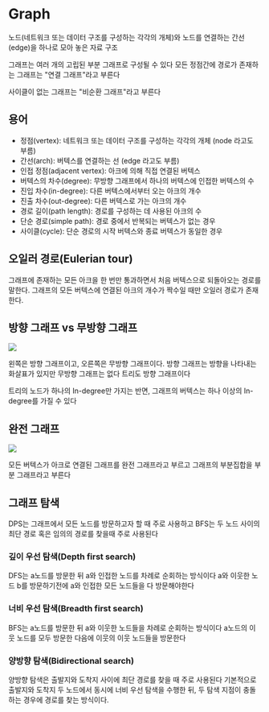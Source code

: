 # Graph

노드(네트워크 또는 데이터 구조를 구성하는 각각의 개체)와 노드를 연결하는 간선(edge)을 하나로 모아 놓은 자료 구조

그래프는 여러 개의 고립된 부분 그래프로 구성될 수 있다 모든 정점간에 경로가 존재하는 그래프는 "연결 그래프"라고 부른다

사이클이 없는 그래프는 "비순환 그래프"라고 부른다

## 용어

- 정점(vertex): 네트워크 또는 데이터 구조를 구성하는 각각의 개체 (node 라고도 부름)
- 간선(arch): 버텍스를 연결하는 선 (edge 라고도 부름)
- 인접 정점(adjacent vertex): 아크에 의해 직접 연결된 버텍스
- 버텍스의 차수(degree): 무방향 그래프에서 하나의 버텍스에 인접한 버텍스의 수
- 진입 차수(in-degree): 다른 버텍스에서부터 오는 아크의 개수
- 진출 차수(out-degree): 다른 버텍스로 가는 아크의 개수
- 경로 길이(path length): 경로를 구성하는 데 사용된 아크의 수
- 단순 경로(simple path): 경로 중에서 반복되는 버텍스가 없는 경우
- 사이클(cycle): 단순 경로의 시작 버텍스와 종료 버텍스가 동일한 경우

## 오일러 경로(Eulerian tour)

그래프에 존재하는 모든 아크을 한 번만 통과하면서 처음 버텍스으로 되돌아오는 경로를 말한다.
그래프의 모든 버텍스에 연결된 아크의 개수가 짝수일 때만 오일러 경로가 존재한다.

## 방향 그래프 vs 무방향 그래프

<img src="https://cdn.filepicker.io/api/file/ASqFe9MSQXqzoZthyThq"/>

왼쪽은 방향 그래프이고, 오른쪽은 무방향 그래프이다. 방향 그래프는 방향을 나타내는 화살표가 있지만 무방향 그래프는 없다 트리도 방향 그래프이다

트리의 노드가 하나의 In-degree만 가지는 반면, 그래프의 버텍스는 하나 이상의 In-degree를 가질 수 있다

## 완전 그래프

<img src='https://t1.daumcdn.net/cfile/tistory/99B299345B5408DA18' />

모든 버텍스가 아크로 연결된 그래프를 완전 그래프라고 부르고 그래프의 부분집합을 부분 그래프라고 부른다

## 그래프 탐색

DPS는 그래프에서 모든 노드를 방문하고자 할 때 주로 사용하고 BFS는 두 노드 사이의 최단 경로 혹은 임의의 경로를 찾을때 주로 사용된다

### 깊이 우선 탐색(Depth first search)

DFS는 a노드를 방문한 뒤 a와 인접한 노드를 차례로 순회하는 방식이다 a와 이웃한 노드 b를 방문하기전에 a와 인접한 모든 노드들을 다 방문해야한다

### 너비 우선 탐색(Breadth first search)

BFS는 a노드를 방문한 뒤 a와 이웃한 노드들을 차례로 순회하는 방식이다 a노드의 이웃 노드를 모두 방문한 다음에 이웃의 이웃 노드들을 방문한다

### 양방향 탐색(Bidirectional search)

양방향 탐색은 출발지와 도착지 사이에 최단 경로를 찾을 때 주로 사용된다 기본적으로 출발지와 도착지 두 노드에서 동시에 너비 우선 탐색을 수행한 뒤, 두 탐색 지점이 충돌하는 경우에 경로를 찾는 방식이다.
